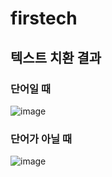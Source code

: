 # firstech

## 텍스트 치환 결과

### 단어일 때

![image](https://github.com/JUMTBOX/firstech/assets/106540601/ca0af754-390f-4646-88a0-27ca69689251)

### 단어가 아닐 때

![image](https://github.com/JUMTBOX/firstech/assets/106540601/f16d3ffd-6936-46d2-9c01-597ec6a9a728)

